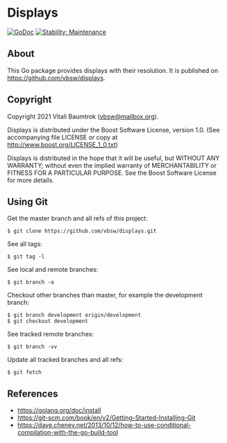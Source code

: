 # Displays

[![GoDoc](https://godoc.org/github.com/vbsw/displays?status.svg)](https://godoc.org/github.com/vbsw/displays) [![Stability: Maintenance](https://masterminds.github.io/stability/maintenance.svg)](https://masterminds.github.io/stability/maintenance.html)

## About
This Go package provides displays with their resolution. It is published on <https://github.com/vbsw/displays>.

## Copyright
Copyright 2021 Vitali Baumtrok (vbsw@mailbox.org).

Displays is distributed under the Boost Software License, version 1.0. (See accompanying file LICENSE or copy at <http://www.boost.org/LICENSE_1_0.txt>)

Displays is distributed in the hope that it will be useful, but WITHOUT ANY WARRANTY; without even the implied warranty of MERCHANTABILITY or FITNESS FOR A PARTICULAR PURPOSE. See the Boost Software License for more details.

## Using Git
Get the master branch and all refs of this project:

	$ git clone https://github.com/vbsw/displays.git

See all tags:

	$ git tag -l

See local and remote branches:

	$ git branch -a

Checkout other branches than master, for example the development branch:

	$ git branch development origin/development
	$ git checkout development

See tracked remote branches:

	$ git branch -vv

Update all tracked branches and all refs:

	$ git fetch

## References
- <https://golang.org/doc/install>
- <https://git-scm.com/book/en/v2/Getting-Started-Installing-Git>
- <https://dave.cheney.net/2013/10/12/how-to-use-conditional-compilation-with-the-go-build-tool>
